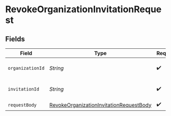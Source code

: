 # RevokeOrganizationInvitationRequest


## Fields

| Field                                                                                                         | Type                                                                                                          | Required                                                                                                      | Description                                                                                                   |
| ------------------------------------------------------------------------------------------------------------- | ------------------------------------------------------------------------------------------------------------- | ------------------------------------------------------------------------------------------------------------- | ------------------------------------------------------------------------------------------------------------- |
| `organizationId`                                                                                              | *String*                                                                                                      | :heavy_check_mark:                                                                                            | The organization ID.                                                                                          |
| `invitationId`                                                                                                | *String*                                                                                                      | :heavy_check_mark:                                                                                            | The organization invitation ID.                                                                               |
| `requestBody`                                                                                                 | [RevokeOrganizationInvitationRequestBody](../../models/operations/RevokeOrganizationInvitationRequestBody.md) | :heavy_check_mark:                                                                                            | N/A                                                                                                           |